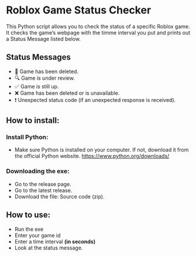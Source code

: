 # Roblox Game Status Checker
This Python script allows you to check the status of a specific Roblox game. It checks the game’s webpage with the timme interval you put and prints out a Status Message listed below.

## Status Messages
- 🚫 Game has been deleted.
- 🔍 Game is under review.
- ✅ Game is still up.
- ❌ Game has been deleted or is unavailable.
- ❗ Unexpected status code (if an unexpected response is received).

## How to install:

### Install Python:
- Make sure Python is installed on your computer. If not, download it from the official Python website.
https://www.python.org/downloads/

### Downloading the exe:
- Go to the release page.
- Go to the latest release.
- Download the file: Source code (zip).

## How to use:
- Run the exe
- Enter your game id
- Enter a time interval **(in seconds)**
- Look at the status message.
